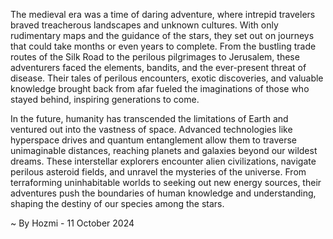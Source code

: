 
The medieval era was a time of daring adventure, where intrepid travelers braved treacherous landscapes and unknown cultures. With only rudimentary maps and the guidance of the stars, they set out on journeys that could take months or even years to complete. From the bustling trade routes of the Silk Road to the perilous pilgrimages to Jerusalem, these adventurers faced the elements, bandits, and the ever-present threat of disease. Their tales of perilous encounters, exotic discoveries, and valuable knowledge brought back from afar fueled the imaginations of those who stayed behind, inspiring generations to come.

In the future, humanity has transcended the limitations of Earth and ventured out into the vastness of space. Advanced technologies like hyperspace drives and quantum entanglement allow them to traverse unimaginable distances, reaching planets and galaxies beyond our wildest dreams. These interstellar explorers encounter alien civilizations, navigate perilous asteroid fields, and unravel the mysteries of the universe. From terraforming uninhabitable worlds to seeking out new energy sources, their adventures push the boundaries of human knowledge and understanding, shaping the destiny of our species among the stars. 

~ By Hozmi - 11 October 2024
